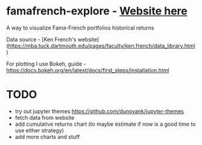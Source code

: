 # famafrench-explore - [Website here](https://zxcxyz.github.io/famafrench-explore/intro.html) 
A way to visualize Fama-French portfolios historical returns


Data source - [Ken French's website] (https://mba.tuck.dartmouth.edu/pages/faculty/ken.french/data_library.html)

For plotting I use Bokeh, guide - https://docs.bokeh.org/en/latest/docs/first_steps/installation.html


# TODO

- try out jupyter themes https://github.com/dunovank/jupyter-themes
- fetch data from website
- add cumulative returns chart (to maybe estimate if now is a good time to use either strategy)
- add more charts and stuff